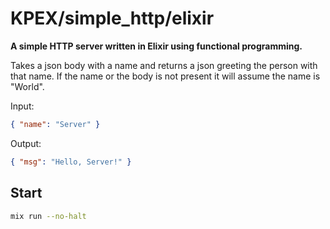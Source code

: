 # KPEX/simple_http/elixir

**A simple HTTP server written in Elixir using functional programming.**  

Takes a json body with a name and returns a json greeting the person with that name. If the name or the body is not present it will assume the name is "World".

Input:

```json
{ "name": "Server" }
```

Output:

```json
{ "msg": "Hello, Server!" }
```

## Start

```bash
mix run --no-halt
```

<!-- Only required if published via the hex package manager

## Installation

If [available in Hex](https://hex.pm/docs/publish), the package can be installed
by adding `example` to your list of dependencies in `mix.exs`:

```elixir
def deps do
  [
    {:example, "~> 0.1.0"}
  ]
end
```

Documentation can be generated with [ExDoc](https://github.com/elixir-lang/ex_doc)
and published on [HexDocs](https://hexdocs.pm). Once published, the docs can
be found at [https://hexdocs.pm/example](https://hexdocs.pm/example).

-->
